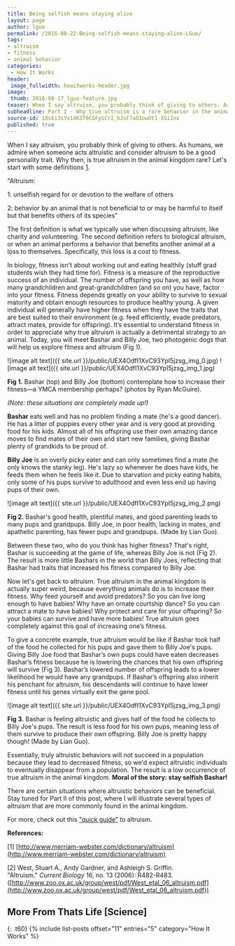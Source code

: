 ```yaml
---
title: Being selfish means staying alive
layout: page
author: lguo
permalink: /2016-08-22-Being-selfish-means-staying-alive-LGuo/
tags:
- altruism
- fitness
- animal behavior
categories:
 - How It Works
header:
 image_fullwidth: howitworks-header.jpg
image:
 thumb: 2016-08-17_lguo-feature.jpg
teaser: When I say altruism, you probably think of giving to others. As humans, we admire when someone acts altruistic and consider altruism to be a good personality trait. Why then, is true altruism in the animal kingdom rare?
subheadline: Part I - Why true altruism is a rare behavior in the animal kingdom
source-id: 1XsEi3sYx14K5T0CGFySCr2_hJsF7aO1owOt1-XSiIns
published: true
---
```

When I say altruism, you probably think of giving to others. As humans, we admire when someone acts altruistic and consider altruism to be a good personality trait. Why then, is true altruism in the animal kingdom rare? Let's start with some definitions [1](http://www.merriam-webster.com/dictionary/altruism).

"Altruism:

1:  unselfish regard for or devotion to the welfare of others

2:  behavior by an animal that is not beneficial to or may be harmful to itself but that benefits others of its species"

The first definition is what we typically use when discussing altruism, like charity and volunteering. The second definition refers to biological altruism, or when an animal performs a behavior that benefits another animal at a loss to themselves. Specifically, this loss is a cost to fitness. 

In biology, fitness isn't about working out and eating healthily (stuff grad students wish they had time for). Fitness is a measure of the reproductive success of an individual. The number of offspring you have, as well as how many grandchildren and great-grandchildren (and so on) you have, factor into your fitness. Fitness depends greatly on your ability to survive to sexual maturity and obtain enough resources to produce healthy young. A given individual will generally have higher fitness when they have the traits that are best suited to their environment (e.g. feed efficiently, evade predators, attract mates, provide for offspring). It’s essential to understand fitness in order to appreciate why true altruism is actually a detrimental strategy to an animal. Today, you will meet Bashar and Billy Joe, two photogenic dogs that will help us explore fitness and altruism (Fig 1).

![image alt text]({{ site.url }}/public/UEX4OdfI1XvC93YpI5jzsg_img_0.jpg)  ![image alt text]({{ site.url }}/public/UEX4OdfI1XvC93YpI5jzsg_img_1.jpg)

**Fig 1.** Bashar (top) and Billy Joe (bottom) contemplate how to increase their fitness—a YMCA membership perhaps? (photos by Ryan McGuire).

*(Note: these situations are completely made up!)*

**Bashar** eats well and has no problem finding a mate (he's a good dancer). He has a litter of puppies every other year and is very good at providing food for his kids. Almost all of his offspring use their own amazing dance moves to find mates of their own and start new families, giving Bashar plenty of grandkids to be proud of.

**Billy Joe** is an overly picky eater and can only sometimes find a mate (he only knows the stanky leg). He's lazy so whenever he does have kids, he feeds them when he feels like it. Due to starvation and picky eating habits, only some of his pups survive to adulthood and even less end up having pups of their own. 

![image alt text]({{ site.url }}/public/UEX4OdfI1XvC93YpI5jzsg_img_2.png)

**Fig 2.** Bashar's good health, plentiful mates, and good parenting leads to many pups and grandpups. Billy Joe, in poor health, lacking in mates, and apathetic parenting, has fewer pups and grandpups. (Made by Lian Guo).

Between these two, who do you think has higher fitness? That's right, Bashar is succeeding at the game of life, whereas Billy Joe is not (Fig 2). The result is more little Bashars in the world than Billy Joes, reflecting that Bashar had traits that increased his fitness compared to Billy Joe.

Now let's get back to altruism. True altruism in the animal kingdom is actually super weird, because everything animals do is to increase their fitness. Why feed yourself and avoid predators? So you can live long enough to have babies! Why have an ornate courtship dance? So you can attract a mate to have babies! Why protect and care for your offspring? So your babies can survive and have more babies! True altruism goes completely against this goal of increasing one’s fitness. 

To give a concrete example, true altruism would be like if Bashar took half of the food he collected for his pups and gave them to Billy Joe's pups. Giving Billy Joe food that Bashar’s own pups could have eaten decreases Bashar’s fitness because he is lowering the chances that his own offspring will survive (Fig 3). Bashar’s lowered number of offspring leads to a lower likelihood he would have any grandpups. If Bashar’s offspring also inherit his penchant for altruism, his descendants will continue to have lower fitness until his genes virtually exit the gene pool. 

![image alt text]({{ site.url }}/public/UEX4OdfI1XvC93YpI5jzsg_img_3.png)

**Fig 3.** Bashar is feeling altruistic and gives half of the food he collects to Billy Joe's pups. The result is less food for his own pups, meaning less of them survive to produce their own offspring. Billy Joe is pretty happy though! (Made by Lian Guo).

Essentially, truly altruistic behaviors will not succeed in a population because they lead to decreased fitness, so we'd expect altruistic individuals to eventually disappear from a population. The result is a low occurrence of true altruism in the animal kingdom. **Moral of the story: stay selfish Bashar!**

There are certain situations where altruistic behaviors can be beneficial. Stay tuned for Part II of this post, where I will illustrate several types of altruism that are more commonly found in the animal kingdom.

For more, check out this ["quick guide"](http://www.zoo.ox.ac.uk/group/west/pdf/West_etal_06_altruism.pdf) to altruism.

**References:**

[1] [http://www.merriam-webster.com/dictionary/altruism](http://www.merriam-webster.com/dictionary/altruism)

[2] West, Stuart A., Andy Gardner, and Ashleigh S. Griffin. "Altruism." *Current Biology* 16, no. 13 (2006): R482-R483. ([http://www.zoo.ox.ac.uk/group/west/pdf/West_etal_06_altruism.pdf](http://www.zoo.ox.ac.uk/group/west/pdf/West_etal_06_altruism.pdf))

## More From Thats Life [Science]
{: .t60}
{% include list-posts offset="11" entries="5" category="How It Works" %} 

